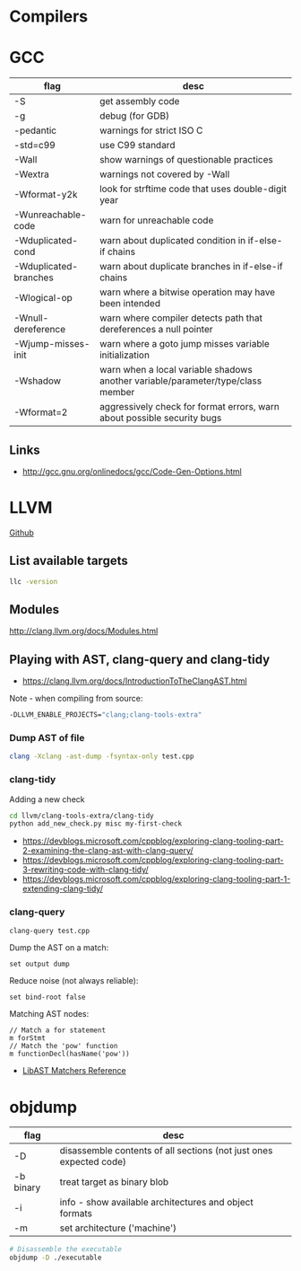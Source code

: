 # Compilers
# GCC

flag                  | desc
---                   | ---
-S                    | get assembly code
-g                    | debug (for GDB)
-pedantic             | warnings for strict ISO C
-std=c99              | use C99 standard
-Wall                 | show warnings of questionable practices
-Wextra               | warnings not covered by -Wall
-Wformat-y2k          | look for strftime code that uses double-digit year
-Wunreachable-code    | warn for unreachable code
-Wduplicated-cond     | warn about duplicated condition in if-else-if chains
-Wduplicated-branches | warn about duplicate branches in if-else-if chains
-Wlogical-op          | warn where a bitwise operation may have been intended
-Wnull-dereference    | warn where compiler detects path that dereferences a null pointer
-Wjump-misses-init    | warn where a goto jump misses variable initialization
-Wshadow              | warn when a local variable shadows another variable/parameter/type/class member
-Wformat=2            | aggressively check for format errors, warn about possible security bugs

## Links

* <http://gcc.gnu.org/onlinedocs/gcc/Code-Gen-Options.html>
# LLVM

[Github](https://github.com/llvm/llvm-project)

## List available targets

```bash
llc -version
```

## Modules

<http://clang.llvm.org/docs/Modules.html>

## Playing with AST, clang-query and clang-tidy

- https://clang.llvm.org/docs/IntroductionToTheClangAST.html

Note - when compiling from source:

```bash
-DLLVM_ENABLE_PROJECTS="clang;clang-tools-extra"
```

### Dump AST of file

```bash
clang -Xclang -ast-dump -fsyntax-only test.cpp
```

### clang-tidy

Adding a new check

```bash
cd llvm/clang-tools-extra/clang-tidy
python add_new_check.py misc my-first-check
```


- https://devblogs.microsoft.com/cppblog/exploring-clang-tooling-part-2-examining-the-clang-ast-with-clang-query/
- https://devblogs.microsoft.com/cppblog/exploring-clang-tooling-part-3-rewriting-code-with-clang-tidy/
- <https://devblogs.microsoft.com/cppblog/exploring-clang-tooling-part-1-extending-clang-tidy/>

### clang-query

```bash
clang-query test.cpp
```

Dump the AST on a match:

```
set output dump
```

Reduce noise (not always reliable):

```
set bind-root false
```

Matching AST nodes:

```
// Match a for statement
m forStmt
// Match the 'pow' function
m functionDecl(hasName('pow'))

```

- [LibAST Matchers Reference](https://clang.llvm.org/docs/LibASTMatchersReference.html)
# objdump

flag      | desc
---       | ---
-D        | disassemble contents of all sections (not just ones expected code)
-b binary | treat target as binary blob
-i        | info - show available architectures and object formats
-m        | set architecture ('machine')

```bash
# Disassemble the executable
objdump -D ./executable
```
